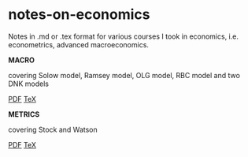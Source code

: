 # notes-on-economics
Notes in .md or .tex format for various courses I took in economics, i.e. econometrics, advanced macroeconomics.

**MACRO**

covering Solow model, Ramsey model, OLG model, RBC model and two DNK models

[PDF](macro/macro.pdf)  [TeX](macro/macro.tex)

**METRICS**

covering Stock and Watson

[PDF](metrics/metrics.pdf) [TeX](metrics/metrics.tex)
